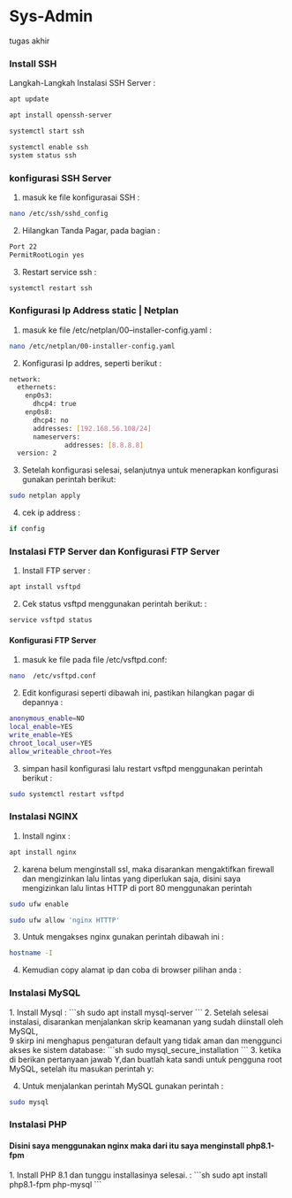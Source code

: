 # Sys-Admin
tugas akhir

<h3>Install SSH</h1>

Langkah-Langkah Instalasi SSH Server :
```sh
apt update
```
```sh
apt install openssh-server 
```
```sh
systemctl start ssh
```
```sh
systemctl enable ssh
system status ssh 
```
<h3>konfigurasi SSH Server</h1>

1. masuk ke file konfigurasai SSH :
```sh
nano /etc/ssh/sshd_config
```
2. Hilangkan Tanda Pagar, pada bagian :
```sh
Port 22
PermitRootLogin yes
```
3. Restart service ssh :
```sh
systemctl restart ssh
```

<h3>Konfigurasi Ip Address static | Netplan </h1>

1. masuk ke file /etc/netplan/00–installer-config.yaml :
```sh
nano /etc/netplan/00-installer-config.yaml
```
2. Konfigurasi Ip addres, seperti berikut :
```sh
network:
  ethernets:
    enp0s3:
      dhcp4: true
    enp0s8:
      dhcp4: no
      addresses: [192.168.56.108/24] 
      nameservers:
              addresses: [8.8.8.8]
  version: 2

```
3. Setelah konfigurasi selesai, selanjutnya untuk menerapkan konfigurasi gunakan perintah berikut:
```sh
sudo netplan apply
```
4. cek ip address :
```sh
if config
```

<h3>Instalasi FTP Server dan Konfigurasi FTP Server</h1>

1. Install FTP server  :
```sh
apt install vsftpd
```
2. Cek status vsftpd menggunakan perintah berikut: :
```sh
service vsftpd status
```
<h4>Konfigurasi FTP Server </h4>

1. masuk ke file pada file /etc/vsftpd.conf:
```sh
nano  /etc/vsftpd.conf 
```
2. Edit konfigurasi seperti dibawah ini, pastikan hilangkan pagar di depannya :
```sh
anonymous_enable=NO
local_enable=YES
write_enable=YES
chroot_local_user=YES
allow_writeable_chroot=Yes
```
3. simpan hasil konfigurasi lalu restart vsftpd menggunakan perintah berikut :
```sh
sudo systemctl restart vsftpd
```

<h3>Instalasi NGINX</h1>

1. Install nginx  :
```sh
apt install nginx
```
2. karena belum menginstall ssl, maka disarankan mengaktifkan firewall dan mengizinkan lalu lintas
   yang diperlukan saja, disini saya mengizinkan lalu lintas HTTP di port 80 menggunakan perintah
```sh
sudo ufw enable
```
```sh
sudo ufw allow 'nginx HTTTP'
```
3. Untuk mengakses nginx gunakan perintah dibawah ini  :
```sh
hostname -I
```
4. Kemudian copy alamat ip dan coba di browser pilihan anda  :


<h3>Instalasi MySQL</h1>
1. Install Mysql  :
```sh
sudo apt install mysql-server
```
2. Setelah selesai instalasi, disarankan menjalankan skrip keamanan yang sudah diinstall oleh MySQL,<br>9 skirp ini menghapus pengaturan default yang tidak aman dan menggunci akses ke sistem database:
```sh
sudo mysql_secure_installation
```
3. ketika di berikan pertanyaan jawab Y,dan buatlah kata sandi untuk pengguna root MySQL,
   setelah itu masukan perintah y:

4. Untuk menjalankan perintah MySQL gunakan perintah   :
```sh
sudo mysql
```

<h3>Instalasi PHP</h1>
<h4>Disini saya menggunakan nginx maka dari itu saya menginstall php8.1-fpm</h4>
1. Install PHP 8.1 dan tunggu installasinya selesai.  :
```sh
sudo apt install php8.1-fpm php-mysql
```
